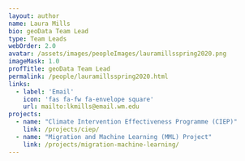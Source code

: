 ```yaml
---
layout: author
name: Laura Mills
bio: geoData Team Lead
type: Team Leads
webOrder: 2.0
avatar: /assets/images/peopleImages/lauramillsspring2020.png
imageMask: 1.0
profTitle: geoData Team Lead
permalink: /people/lauramillsspring2020.html 
links:
  - label: 'Email'
    icon: 'fas fa-fw fa-envelope square'
    url: mailto:lkmills@email.wm.edu
projects:
  - name: "Climate Intervention Effectiveness Programme (CIEP)"
    link: /projects/ciep/
  - name: "Migration and Machine Learning (MML) Project"
    link: /projects/migration-machine-learning/
---
```

